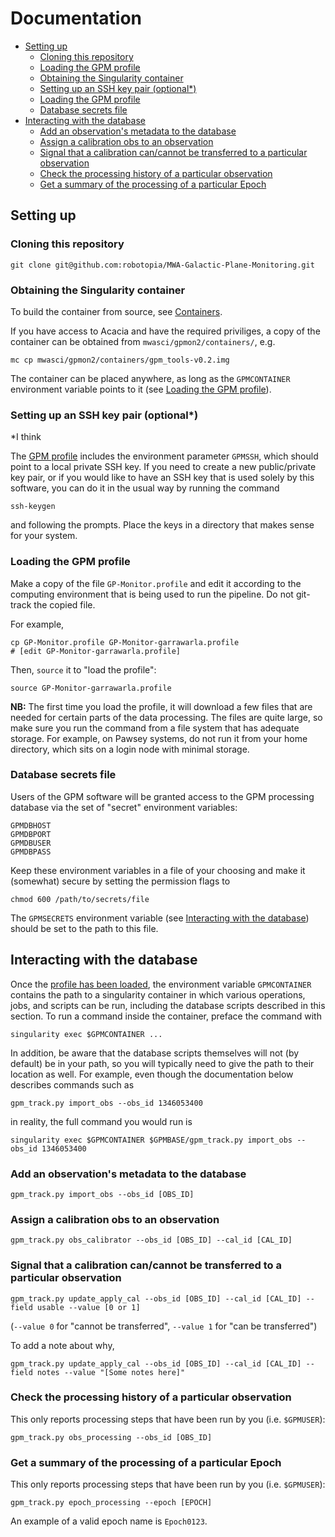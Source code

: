 # Documentation

- [Setting up](#setting-up)
  - [Cloning this repository](#cloning-this-repository)
  - [Loading the GPM profile](#loading-the-gpm-profile)
  - [Obtaining the Singularity container](#obtaining-the-singularity-container)
  - [Setting up an SSH key pair (optional\*)](#setting-up-an-ssh-key-pair-optional)
  - [Loading the GPM profile](#loading-the-gpm-profile)
  - [Database secrets file](#database-secrets-file)
- [Interacting with the database](#interacting-with-the-database)
  - [Add an observation's metadata to the database](#add-an-observations-metadata-to-the-database)
  - [Assign a calibration obs to an observation](#assign-a-calibration-obs-to-an-observation)
  - [Signal that a calibration can/cannot be transferred to a particular observation](#signal-that-a-calibration-cancannot-be-transferred-to-a-particular-observation)
  - [Check the processing history of a particular observation](#check-the-processing-history-of-a-particular-observation)
  - [Get a summary of the processing of a particular Epoch](#get-a-summary-of-the-processing-of-a-particular-epoch)

## Setting up

### Cloning this repository

```
git clone git@github.com:robotopia/MWA-Galactic-Plane-Monitoring.git
```

### Obtaining the Singularity container

To build the container from source, see [Containers](../containers).

If you have access to Acacia and have the required priviliges, a copy of the container can be obtained from `mwasci/gpmon2/containers/`, e.g.
```
mc cp mwasci/gpmon2/containers/gpm_tools-v0.2.img
```
The container can be placed anywhere, as long as the `GPMCONTAINER` environment variable points to it (see [Loading the GPM profile](#loading-the-gpm-profile)).

### Setting up an SSH key pair (optional\*)
\*I think

The [GPM profile](#loading-the-gpm-profile) includes the environment parameter `GPMSSH`, which should point to a local private SSH key.
If you need to create a new public/private key pair, or if you would like to have an SSH key that is used solely by this software, you can do it in the usual way by running the command
```
ssh-keygen
```
and following the prompts.
Place the keys in a directory that makes sense for your system.

### Loading the GPM profile

Make a copy of the file `GP-Monitor.profile` and edit it according to the computing environment that is being used to run the pipeline.
Do not git-track the copied file.

For example,

```
cp GP-Monitor.profile GP-Monitor-garrawarla.profile
# [edit GP-Monitor-garrawarla.profile]
```

Then, `source` it to "load the profile":

```
source GP-Monitor-garrawarla.profile
```

**NB:** The first time you load the profile, it will download a few files that are needed for certain parts of the data processing.
The files are quite large, so make sure you run the command from a file system that has adequate storage.
For example, on Pawsey systems, do not run it from your home directory, which sits on a login node with minimal storage.

### Database secrets file

Users of the GPM software will be granted access to the GPM processing database via the set of "secret" environment variables:
```
GPMDBHOST
GPMDBPORT
GPMDBUSER
GPMDBPASS
```

Keep these environment variables in a file of your choosing and make it (somewhat) secure by setting the permission flags to
```
chmod 600 /path/to/secrets/file
```

The `GPMSECRETS` environment variable (see [Interacting with the database](#interacting-with-the-database)) should be set to the path to this file.

## Interacting with the database

Once the [profile has been loaded](#load-the-gpm-profile), the environment variable `GPMCONTAINER` contains the path to a singularity container in which various operations, jobs, and scripts can be run, including the database scripts described in this section.
To run a command inside the container, preface the command with
```
singularity exec $GPMCONTAINER ...
```
In addition, be aware that the database scripts themselves will not (by default) be in your path, so you will typically need to give the path to their location as well.
For example, even though the documentation below describes commands such as
```
gpm_track.py import_obs --obs_id 1346053400
```
in reality, the full command you would run is
```
singularity exec $GPMCONTAINER $GPMBASE/gpm_track.py import_obs --obs_id 1346053400
```

### Add an observation's metadata to the database

```
gpm_track.py import_obs --obs_id [OBS_ID]
```

### Assign a calibration obs to an observation

```
gpm_track.py obs_calibrator --obs_id [OBS_ID] --cal_id [CAL_ID]
```

### Signal that a calibration can/cannot be transferred to a particular observation

```
gpm_track.py update_apply_cal --obs_id [OBS_ID] --cal_id [CAL_ID] --field usable --value [0 or 1]
```

(`--value 0` for "cannot be transferred", `--value 1` for "can be transferred")

To add a note about why,

```
gpm_track.py update_apply_cal --obs_id [OBS_ID] --cal_id [CAL_ID] --field notes --value "[Some notes here]"
```

### Check the processing history of a particular observation

This only reports processing steps that have been run by you (i.e. `$GPMUSER`):
```
gpm_track.py obs_processing --obs_id [OBS_ID]
```

### Get a summary of the processing of a particular Epoch

This only reports processing steps that have been run by you (i.e. `$GPMUSER`):
```
gpm_track.py epoch_processing --epoch [EPOCH]
```

An example of a valid epoch name is `Epoch0123`.
